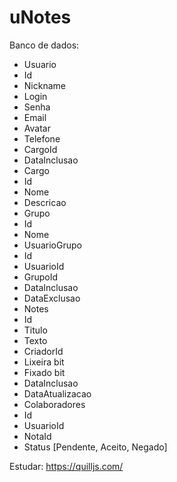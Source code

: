 # uNotes

Banco de dados: 
 - Usuario
  - Id
  - Nickname
  - Login
  - Senha
  - Email
  - Avatar
  - Telefone
  - CargoId
  - DataInclusao
 - Cargo
  - Id
  - Nome
  - Descricao
 - Grupo
  - Id
  - Nome
 - UsuarioGrupo
  - Id
  - UsuarioId
  - GrupoId
  - DataInclusao
  - DataExclusao
 - Notes
  - Id
  - Titulo
  - Texto
  - CriadorId
  - Lixeira bit
  - Fixado bit
  - DataInclusao
  - DataAtualizacao
 - Colaboradores
  - Id
  - UsuarioId
  - NotaId
  - Status [Pendente, Aceito, Negado]




Estudar: https://quilljs.com/
